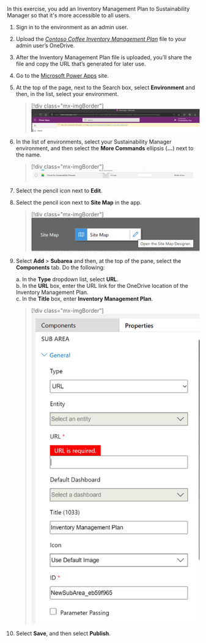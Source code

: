 In this exercise, you add an Inventory Management Plan to Sustainability Manager so that it's more accessible to all users. 

1. Sign in to the environment as an admin user. 

1. Upload the [*Contoso Coffee Inventory Management Plan*](https://github.com/MicrosoftDocs/mslearn-developer-tools-power-platform/blob/master/sustainability-cloud/Contoso%20Coffee%20Inventory%20Management%20Plan.docx) file to your admin user’s OneDrive.

1. After the Inventory Management Plan file is uploaded, you’ll share the file and copy the URL that’s generated for later use.
1. Go to the [Microsoft Power Apps](https://make.preview.powerapps.com/environments/839eace6-59ab-4243-97ec-a5b8fcc104e4/home/?azure-portal=true) site.
1. At the top of the page, next to the Search box, select **Environment** and then, in the list, select your environment.
 
    > [!div class="mx-imgBorder"]
    > [![Screenshot of the Power Apps home page, showing the "Environment" button for selecting your environment.](../media/power-apps-home.png)](../media/power-apps-home.png#lightbox)

1. In the list of environments, select your Sustainability Manager environment, and then select the **More Commands** ellipsis (**…**) next to the name. 

    > [!div class="mx-imgBorder"]
    > [![Screenshot of the Sustainability Manager environments list, showing the "More commands" ellipsis.](../media/cloud-sustainability-preview.png)](../media/cloud-sustainability-preview.png#lightbox)

1. Select the pencil icon next to **Edit**.
1. Select the pencil icon next to **Site Map** in the app.

    > [!div class="mx-imgBorder"]
    > [![Screenshot showing the "Site Map" pencil icon to select to open the Site Map Designer.](../media/site-map.png)](../media/site-map.png#lightbox)

1. Select **Add** > **Subarea** and then, at the top of the pane, select the **Components** tab. Do the following:

   a. In the **Type** dropdown list, select **URL**.  
   b. In the **URL** box, enter the URL link for the OneDrive location of the Inventory Management Plan.  
   c. In the **Title** box, enter **Inventory Management Plan**.

    > [!div class="mx-imgBorder"]
    > [![Screenshot of the subarea "Components" pane, highlighting the URL box for entering the OneDrive location of the Inventory Management Plan.](../media/subarea-component.png)](../media/subarea-component.png#lightbox)

1. Select **Save**, and then select **Publish**.
